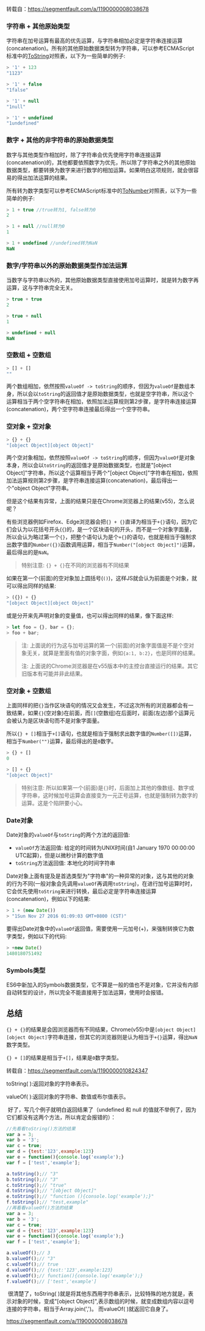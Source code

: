 转载自：https://segmentfault.com/a/1190000008038678

### 字符串 + 其他原始类型

字符串在加号运算有最高的优先运算，与字符串相加必定是字符串连接运算(concatenation)。所有的其他原始数据类型转为字符串，可以参考ECMAScript标准中的[ToString](http://www.ecma-international.org/ecma-262/6.0/#sec-tostring)对照表，以下为一些简单的例子:

```js
> '1' + 123
"1123"

> '1' + false
"1false"

> '1' + null
"1null"

> '1' + undefined
"1undefined"
```

### 数字 + 其他的非字符串的原始数据类型

数字与其他类型作相加时，除了字符串会优先使用字符串连接运算(concatenation)的，其他都要依照数字为优先，所以除了字符串之外的其他原始数据类型，都要转换为数字来进行数学的相加运算。如果明白这项规则，就会很容易的得出加法运算的结果。

所有转为数字类型可以参考ECMAScript标准中的[ToNumber](http://www.ecma-international.org/ecma-262/6.0/#sec-tonumber)对照表，以下为一些简单的例子:

```js
> 1 + true //true转为1, false转为0
2

> 1 + null //null转为0
1

> 1 + undefined //undefined转为NaN
NaN
```

### 数字/字符串以外的原始数据类型作加法运算

当数字与字符串以外的，其他原始数据类型直接使用加号运算时，就是转为数字再运算，这与字符串完全无关。

```js
> true + true
2

> true + null
1

> undefined + null
NaN
```

### 空数组 + 空数组

```js
> [] + []
""
```

两个数组相加，依然按照`valueOf -> toString`的顺序，但因为`valueOf`是数组本身，所以会以`toString`的返回值才是原始数据类型，也就是空字符串，所以这个运算相当于两个空字符串在相加，依照加法运算规则第2步骤，是字符串连接运算(concatenation)，两个空字符串连接最后得出一个空字符串。

### 空对象 + 空对象

```js
> {} + {}
"[object Object][object Object]"
```

两个空对象相加，依然按照`valueOf -> toString`的顺序，但因为`valueOf`是对象本身，所以会以`toString`的返回值才是原始数据类型，也就是"[object Object]"字符串，所以这个运算相当于两个"[object Object]"字符串在相加，依照加法运算规则第2步骤，是字符串连接运算(concatenation)，最后得出一个"object Object"字符串。

但是这个结果有异常，上面的结果只是在Chrome浏览器上的结果(v55)，怎么说呢？

有些浏览器例如Firefox、Edge浏览器会把`{} + {}`直译为相当于`+{}`语句，因为它们会认为以花括号开头(`{`)的，是一个区块语句的开头，而不是一个对象字面量，所以会认为略过第一个`{}`，把整个语句认为是个`+{}`的语句，也就是相当于强制求出数字值的`Number({})`函数调用运算，相当于`Number("[object Object]")`运算，最后得出的是`NaN`。

> 特别注意: `{} + {}`在不同的浏览器有不同结果

如果在第一个(前面)的空对象加上圆括号(`()`)，这样JS就会认为前面是个对象，就可以得出同样的结果:

```js
> ({}) + {}
"[object Object][object Object]"
```

或是分开来先声明对象的变量值，也可以得出同样的结果，像下面这样:

```js
> let foo = {}, bar = {};
> foo + bar;
```

> 注: 上面说的行为这与加号运算的第一个(前面)的对象字面值是不是个空对象无关，就算是里面有值的对象字面，例如`{a:1, b:2}`，也是同样的结果。
>
> 注: 上面说的Chrome浏览器是在v55版本中的主控台直接运行的结果。其它旧版本有可能并非此结果。

### 空对象 + 空数组

上面同样的把`{}`当作区块语句的情况又会发生，不过这次所有的浏览器都会有一致结果，如果`{}`(空对象)在前面，而`[]`(空数组)在后面时，前面(左边)那个运算元会被认为是区块语句而不是对象字面量。

所以`{} + []`相当于`+[]`语句，也就是相当于强制求出数字值的`Number([])`运算，相当于`Number("")`运算，最后得出的是`0`数字。

```js
> {} + []
0

> [] + {}
"[object Object]"
```

> 特别注意: 所以如果第一个(前面)是`{}`时，后面加上其他的像数组、数字或字符串，这时候加号运算会直接变为一元正号运算，也就是强制转为数字的运算。这是个陷阱要小心。

### Date对象

Date对象的`valueOf`与`toString`的两个方法的返回值:

- `valueOf`方法返回值: 给定的时间转为UNIX时间(自1 January 1970 00:00:00 UTC起算)，但是以微秒计算的数字值
- `toString`方法返回值: 本地化的时间字符串

Date对象上面有提及是首选类型为"字符串"的一种异常的对象，这与其他的对象的行为不同(一般对象会先调用`valueOf`再调用`toString`)，在进行加号运算时时，它会优先使用`toString`来进行转换，最后必定是字符串连接运算(concatenation)，例如以下的结果:

```js
> 1 + (new Date())
> "1Sun Nov 27 2016 01:09:03 GMT+0800 (CST)"
```

要得出Date对象中的`valueOf`返回值，需要使用一元加号(+)，来强制转换它为数字类型，例如以下的代码:

```js
> +new Date()
1480180751492
```

### Symbols类型

ES6中新加入的Symbols数据类型，它不算是一般的值也不是对象，它并没有内部自动转型的设计，所以完全不能直接用于加法运算，使用时会报错。

## 总结

`{} + {}`的结果是会因浏览器而有不同结果，Chrome(v55)中是`[object Object][object Object]`字符串连接，但其它的浏览器则是认为相当于`+{}`运算，得出`NaN`数字类型。

`{} + []`的结果是相当于`+[]`，结果是`0`数字类型。

 转载自：https://segmentfault.com/a/1190000010824347

toString( ):返回对象的字符串表示。

 valueOf( ):返回对象的字符串、数值或布尔值表示。

​        好了，写几个例子就明白返回结果了（undefined  和 null  的值就不举例了，因为它们都没有这两个方法，所以肯定会报错的）：

```js
//先看看toString()方法的结果
var a = 3;
var b = '3';
var c = true;
var d = {test:'123',example:123}
var e = function(){console.log('example');}
var f = ['test','example'];

a.toString();// "3"
b.toString();// "3"
c.toString();// "true"
d.toString();// "[object Object]"
e.toString();// "function (){console.log('example');}"
f.toString();// "test,example"
//再看看valueOf()方法的结果
var a = 3;
var b = '3';
var c = true;
var d = {test:'123',example:123}
var e = function(){console.log('example');}
var f = ['test','example'];

a.valueOf();// 3
b.valueOf();// "3"
c.valueOf();// true
d.valueOf();// {test:'123',example:123}
e.valueOf();// function(){console.log('example');}
f.valueOf();// ['test','example']
```

​        很清楚了，toString( )就是将其他东西用字符串表示，比较特殊的地方就是，表示对象的时候，变成"[object Object]",表示数组的时候，就变成数组内容以逗号连接的字符串，相当于Array.join(',')。 而valueOf( )就返回它自身了。

https://segmentfault.com/a/1190000008038678